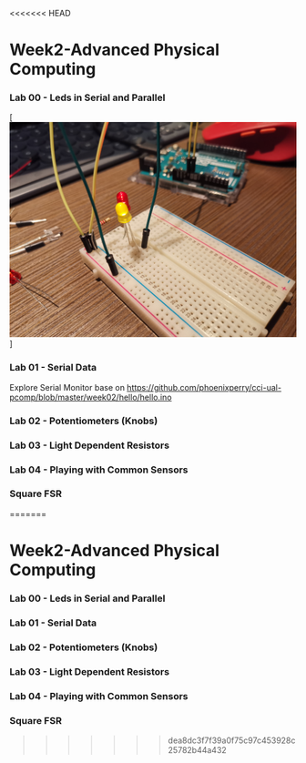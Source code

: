 <<<<<<< HEAD
# Week2-Advanced Physical Computing

### Lab 00 - Leds in Serial and Parallel

[![LEDs in Serial](https://github.com/muziFiona/Uni-Response/blob/master/Advanced-Physical-Computing/Week_2/media/IMG_20191013_222906.jpg)]

### Lab 01 - Serial Data
Explore Serial Monitor base on https://github.com/phoenixperry/cci-ual-pcomp/blob/master/week02/hello/hello.ino



### Lab 02 - Potentiometers (Knobs)

### Lab 03 - Light Dependent Resistors

### Lab 04 - Playing with Common Sensors
### Square FSR
=======
# Week2-Advanced Physical Computing

### Lab 00 - Leds in Serial and Parallel

### Lab 01 - Serial Data

### Lab 02 - Potentiometers (Knobs)

### Lab 03 - Light Dependent Resistors

### Lab 04 - Playing with Common Sensors
### Square FSR
>>>>>>> dea8dc3f7f39a0f75c97c453928c25782b44a432
